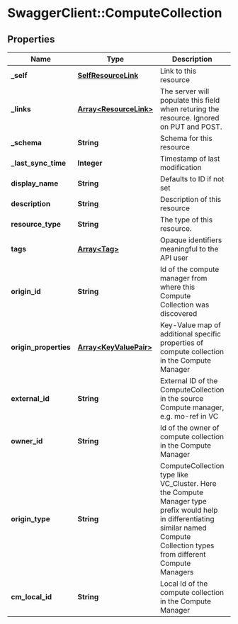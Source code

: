 # SwaggerClient::ComputeCollection

## Properties
Name | Type | Description | Notes
------------ | ------------- | ------------- | -------------
**_self** | [**SelfResourceLink**](SelfResourceLink.md) | Link to this resource | [optional] 
**_links** | [**Array&lt;ResourceLink&gt;**](ResourceLink.md) | The server will populate this field when returing the resource. Ignored on PUT and POST. | [optional] 
**_schema** | **String** | Schema for this resource | [optional] 
**_last_sync_time** | **Integer** | Timestamp of last modification | [optional] 
**display_name** | **String** | Defaults to ID if not set | [optional] 
**description** | **String** | Description of this resource | [optional] 
**resource_type** | **String** | The type of this resource. | 
**tags** | [**Array&lt;Tag&gt;**](Tag.md) | Opaque identifiers meaningful to the API user | [optional] 
**origin_id** | **String** | Id of the compute manager from where this Compute Collection was discovered | [optional] 
**origin_properties** | [**Array&lt;KeyValuePair&gt;**](KeyValuePair.md) | Key-Value map of additional specific properties of compute collection in the Compute Manager  | [optional] 
**external_id** | **String** | External ID of the ComputeCollection in the source Compute manager, e.g. mo-ref in VC  | [optional] 
**owner_id** | **String** | Id of the owner of compute collection in the Compute Manager | [optional] 
**origin_type** | **String** | ComputeCollection type like VC_Cluster. Here the Compute Manager type prefix would help in differentiating similar named Compute Collection types from different Compute Managers  | [optional] 
**cm_local_id** | **String** | Local Id of the compute collection in the Compute Manager | [optional] 


